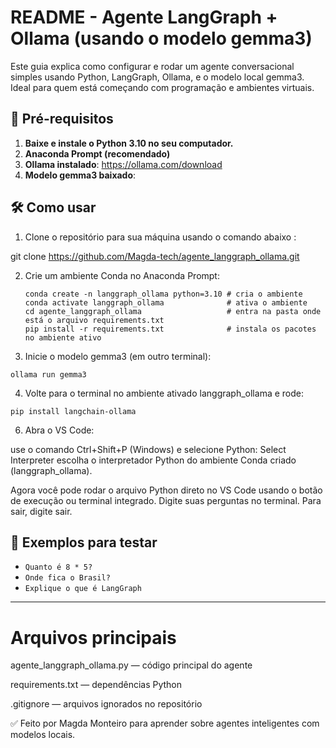 # README - Agente LangGraph + Ollama (usando o modelo gemma3)

Este guia explica como configurar e rodar um agente conversacional simples usando Python, LangGraph, Ollama, e o modelo local gemma3. Ideal para quem está começando com programação e ambientes virtuais.

## 🚀 Pré-requisitos

1. **Baixe e instale o Python 3.10 no seu computador.**
2. **Anaconda Prompt (recomendado)**
3. **Ollama instalado**: https://ollama.com/download
4. **Modelo gemma3 baixado**:
  
## 🛠️ Como usar

1. Clone o repositório para sua máquina usando o comando abaixo :
   
  git clone https://github.com/Magda-tech/agente_langgraph_ollama.git

2. Crie um ambiente Conda no Anaconda Prompt:
   ```
   conda create -n langgraph_ollama python=3.10 # cria o ambiente
   conda activate langgraph_ollama              # ativa o ambiente
   cd agente_langgraph_ollama                   # entra na pasta onde está o arquivo requirements.txt
   pip install -r requirements.txt              # instala os pacotes no ambiente ativo

   ```
   
 3. Inicie o modelo gemma3 (em outro terminal):
    
   ```
  ollama run gemma3
   ```

4. Volte para o terminal no ambiente ativado langgraph_ollama e rode:
   
  ```
  pip install langchain-ollama
  ```
    
6. Abra o VS Code:

 use o comando Ctrl+Shift+P (Windows) e selecione Python: Select Interpreter
 escolha o interpretador Python do ambiente Conda criado (langgraph_ollama).
 
 Agora você pode rodar o arquivo Python direto no VS Code usando o botão de execução ou terminal integrado.
 Digite suas perguntas no terminal. Para sair, digite sair.

## 🧪 Exemplos para testar

- `Quanto é 8 * 5?`
- `Onde fica o Brasil?`
- `Explique o que é LangGraph`

---
# Arquivos principais

agente_langgraph_ollama.py — código principal do agente

requirements.txt — dependências Python

.gitignore — arquivos ignorados no repositório

✅ Feito por Magda Monteiro para aprender sobre agentes inteligentes com modelos locais.
